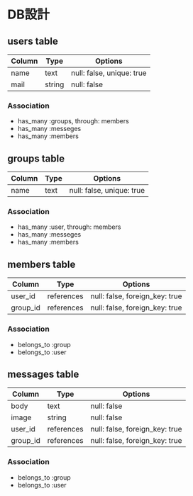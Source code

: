 # DB設計

## users table

|Column|Type|Options|
|------|----|-------|
|name|text|null: false, unique: true|
|mail|string|null: false|

### Association
- has_many :groups, through: members
- has_many :messeges
- has_many :members

## groups table

|Column|Type|Options|
|------|----|-------|
|name|text|null: false, unique: true|

### Association
- has_many :user, through: members
- has_many :messeges
- has_many :members

## members table

|Column|Type|Options|
|------|----|-------|
|user_id|references|null: false, foreign_key: true|
|group_id|references|null: false, foreign_key: true|

### Association
- belongs_to :group
- belongs_to :user

## messages table

|Column|Type|Options|
|------|----|-------|
|body|text|null: false|
|image|string|null: false|
|user_id|references|null: false, foreign_key: true|
|group_id|references|null: false, foreign_key: true|

### Association
- belongs_to :group
- belongs_to :user
